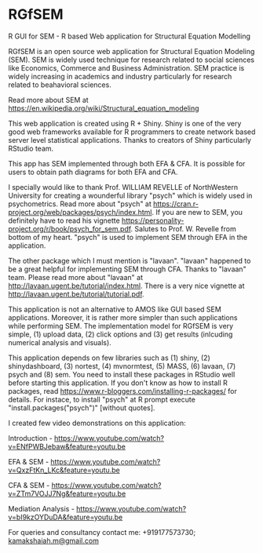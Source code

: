 # RGfSEM
R GUI for SEM - R based Web application for Structural Equation Modelling 

RGfSEM is an open source web application for Structural Equation Modeling (SEM). SEM is widely used technique for research related to social sciences like Economics, Commerce and Business Administration. SEM practice is widely increasing in academics and industry particularly for research related to beahavioral sciences. 

Read more about SEM at https://en.wikipedia.org/wiki/Structural_equation_modeling

This web application is created using R + Shiny. Shiny is one of the very good web frameworks available for R programmers to create network based server level statistical applications. Thanks to creators of Shiny particularly RStudio team. 

This app has SEM implemented through both EFA & CFA. It is possible for users to obtain path diagrams for both EFA and CFA. 

I specially would like to thank Prof. WILLIAM REVELLE of NorthWestern University for creating a wounderful library "psych" which is widely used in psychometrics. Read more about "psych" at https://cran.r-project.org/web/packages/psych/index.html. If you are new to SEM, you definitely have to read his vignette https://personality-project.org/r/book/psych_for_sem.pdf. Salutes to Prof. W. Revelle from bottom of my heart. "psych" is used to implement SEM through EFA in the application. 

The other package which I must mention is "lavaan". "lavaan" happened to be a great helpful for implementing SEM through CFA. Thanks to "lavaan" team. Please read more about "lavaan" at http://lavaan.ugent.be/tutorial/index.html. There is a very nice vignette at http://lavaan.ugent.be/tutorial/tutorial.pdf. 

This application is not an alternative to AMOS like GUI based SEM applications. Moreover, it is rather more simpler than such applications while performing SEM. The implementation model for RGfSEM is very simple, (1) upload data, (2) click options and (3) get results (inlcuding numerical analysis and visuals). 

This application depends on few libraries such as (1) shiny, (2) shinydashboard, (3) nortest, (4) mvnormtest, (5) MASS, (6)   lavaan, (7) psych and (8) sem. You need to install these packages in RStudio well before starting this application. If you don't know as how to install R packages, read https://www.r-bloggers.com/installing-r-packages/ for details. For instace, to install "psych" at R prompt execute "install.packages("psych")" [without quotes]. 

I created few video demonstrations on this application: 

Introduction - https://www.youtube.com/watch?v=ENfPWBJebaw&feature=youtu.be

EFA & SEM - https://www.youtube.com/watch?v=QxzFtKn_LKc&feature=youtu.be

CFA & SEM - https://www.youtube.com/watch?v=ZTm7VOJJ7Ng&feature=youtu.be

Mediation Analysis - https://www.youtube.com/watch?v=bI9kzOYDuDA&feature=youtu.be

For queries and consultancy contact me: +919177573730; kamakshaiah.m@gmail.com
